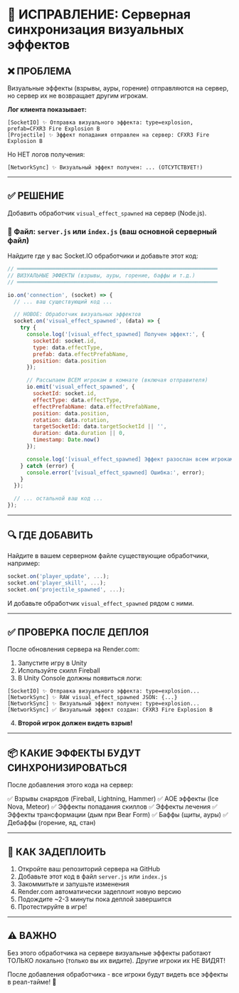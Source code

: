 # 🔧 ИСПРАВЛЕНИЕ: Серверная синхронизация визуальных эффектов

## ❌ ПРОБЛЕМА

Визуальные эффекты (взрывы, ауры, горение) отправляются на сервер, но сервер их не возвращает другим игрокам.

**Лог клиента показывает:**
```
[SocketIO] ✨ Отправка визуального эффекта: type=explosion, prefab=CFXR3 Fire Explosion B
[Projectile] ✨ Эффект попадания отправлен на сервер: CFXR3 Fire Explosion B
```

Но НЕТ логов получения:
```
[NetworkSync] ✨ Визуальный эффект получен: ... (ОТСУТСТВУЕТ!)
```

---

## ✅ РЕШЕНИЕ

Добавить обработчик `visual_effect_spawned` на сервер (Node.js).

### 📁 Файл: `server.js` или `index.js` (ваш основной серверный файл)

Найдите где у вас Socket.IO обработчики и добавьте этот код:

```javascript
// ═══════════════════════════════════════════════════════════════
// ВИЗУАЛЬНЫЕ ЭФФЕКТЫ (взрывы, ауры, горение, баффы и т.д.)
// ═══════════════════════════════════════════════════════════════

io.on('connection', (socket) => {
  // ... ваш существующий код ...

  // НОВОЕ: Обработчик визуальных эффектов
  socket.on('visual_effect_spawned', (data) => {
    try {
      console.log('[visual_effect_spawned] Получен эффект:', {
        socketId: socket.id,
        type: data.effectType,
        prefab: data.effectPrefabName,
        position: data.position
      });

      // Рассылаем ВСЕМ игрокам в комнате (включая отправителя)
      io.emit('visual_effect_spawned', {
        socketId: socket.id,
        effectType: data.effectType,
        effectPrefabName: data.effectPrefabName,
        position: data.position,
        rotation: data.rotation,
        targetSocketId: data.targetSocketId || '',
        duration: data.duration || 0,
        timestamp: Date.now()
      });

      console.log('[visual_effect_spawned] Эффект разослан всем игрокам');
    } catch (error) {
      console.error('[visual_effect_spawned] Ошибка:', error);
    }
  });

  // ... остальной ваш код ...
});
```

---

## 🔍 ГДЕ ДОБАВИТЬ

Найдите в вашем серверном файле существующие обработчики, например:

```javascript
socket.on('player_update', ...);
socket.on('player_skill', ...);
socket.on('projectile_spawned', ...);
```

И добавьте обработчик `visual_effect_spawned` рядом с ними.

---

## ✅ ПРОВЕРКА ПОСЛЕ ДЕПЛОЯ

После обновления сервера на Render.com:

1. Запустите игру в Unity
2. Используйте скилл Fireball
3. В Unity Console должны появиться логи:

```
[SocketIO] ✨ Отправка визуального эффекта: type=explosion...
[NetworkSync] ✨ RAW visual_effect_spawned JSON: {...}
[NetworkSync] ✨ Визуальный эффект получен: type=explosion...
[NetworkSync] ✅ Визуальный эффект создан: CFXR3 Fire Explosion B
```

4. **Второй игрок должен видеть взрыв!**

---

## 📦 КАКИЕ ЭФФЕКТЫ БУДУТ СИНХРОНИЗИРОВАТЬСЯ

После добавления этого кода на сервер:

✅ Взрывы снарядов (Fireball, Lightning, Hammer)
✅ AOE эффекты (Ice Nova, Meteor)
✅ Эффекты попадания скиллов
✅ Эффекты лечения
✅ Эффекты трансформации (дым при Bear Form)
✅ Баффы (щиты, ауры)
✅ Дебаффы (горение, яд, стан)

---

## 🚀 КАК ЗАДЕПЛОИТЬ

1. Откройте ваш репозиторий сервера на GitHub
2. Добавьте этот код в файл `server.js` или `index.js`
3. Закоммитьте и запушьте изменения
4. Render.com автоматически задеплоит новую версию
5. Подождите ~2-3 минуты пока деплой завершится
6. Протестируйте в игре!

---

## ⚠️ ВАЖНО

Без этого обработчика на сервере визуальные эффекты работают ТОЛЬКО локально (только вы их видите). Другие игроки их НЕ ВИДЯТ!

После добавления обработчика - все игроки будут видеть все эффекты в реал-тайме! 🎉
